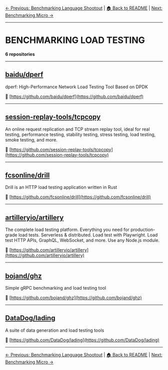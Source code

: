 [← Previous: Benchmarking Language Shootout](benchmarking-language-shootout.txt) | [🏠 Back to README](../README.md) | [Next: Benchmarking Micro →](benchmarking-micro.txt)

---

# BENCHMARKING LOAD TESTING

**6 repositories**

---

## [baidu/dperf](https://github.com/baidu/dperf)

dperf: High-Performance Network Load Testing Tool Based on DPDK

🔗 [https://github.com/baidu/dperf](https://github.com/baidu/dperf)

---

## [session-replay-tools/tcpcopy](https://github.com/session-replay-tools/tcpcopy)

An online request replication and TCP stream replay tool, ideal for real testing, performance testing, stability testing, stress testing, load testing, smoke testing, and more.

🔗 [https://github.com/session-replay-tools/tcpcopy](https://github.com/session-replay-tools/tcpcopy)

---

## [fcsonline/drill](https://github.com/fcsonline/drill)

Drill is an HTTP load testing application written in Rust

🔗 [https://github.com/fcsonline/drill](https://github.com/fcsonline/drill)

---

## [artilleryio/artillery](https://github.com/artilleryio/artillery)

The complete load testing platform. Everything you need for production-grade load tests. Serverless & distributed. Load test with Playwright. Load test HTTP APIs, GraphQL, WebSocket, and more. Use any Node.js module.

🔗 [https://github.com/artilleryio/artillery](https://github.com/artilleryio/artillery)

---

## [bojand/ghz](https://github.com/bojand/ghz)

Simple gRPC benchmarking and load testing tool

🔗 [https://github.com/bojand/ghz](https://github.com/bojand/ghz)

---

## [DataDog/lading](https://github.com/DataDog/lading)

A suite of data generation and load testing tools

🔗 [https://github.com/DataDog/lading](https://github.com/DataDog/lading)

---


[← Previous: Benchmarking Language Shootout](benchmarking-language-shootout.txt) | [🏠 Back to README](../README.md) | [Next: Benchmarking Micro →](benchmarking-micro.txt)
